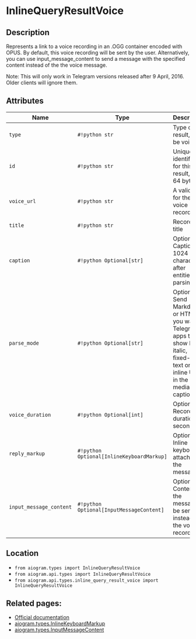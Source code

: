 # InlineQueryResultVoice

## Description

Represents a link to a voice recording in an .OGG container encoded with OPUS. By default, this voice recording will be sent by the user. Alternatively, you can use input_message_content to send a message with the specified content instead of the the voice message.

Note: This will only work in Telegram versions released after 9 April, 2016. Older clients will ignore them.


## Attributes

| Name | Type | Description |
| - | - | - |
| `type` | `#!python str` | Type of the result, must be voice |
| `id` | `#!python str` | Unique identifier for this result, 1-64 bytes |
| `voice_url` | `#!python str` | A valid URL for the voice recording |
| `title` | `#!python str` | Recording title |
| `caption` | `#!python Optional[str]` | Optional. Caption, 0-1024 characters after entities parsing |
| `parse_mode` | `#!python Optional[str]` | Optional. Send Markdown or HTML, if you want Telegram apps to show bold, italic, fixed-width text or inline URLs in the media caption. |
| `voice_duration` | `#!python Optional[int]` | Optional. Recording duration in seconds |
| `reply_markup` | `#!python Optional[InlineKeyboardMarkup]` | Optional. Inline keyboard attached to the message |
| `input_message_content` | `#!python Optional[InputMessageContent]` | Optional. Content of the message to be sent instead of the voice recording |



## Location

- `from aiogram.types import InlineQueryResultVoice`
- `from aiogram.api.types import InlineQueryResultVoice`
- `from aiogram.api.types.inline_query_result_voice import InlineQueryResultVoice`

## Related pages:

- [Official documentation](https://core.telegram.org/bots/api#inlinequeryresultvoice)
- [aiogram.types.InlineKeyboardMarkup](../types/inline_keyboard_markup.md)
- [aiogram.types.InputMessageContent](../types/input_message_content.md)
